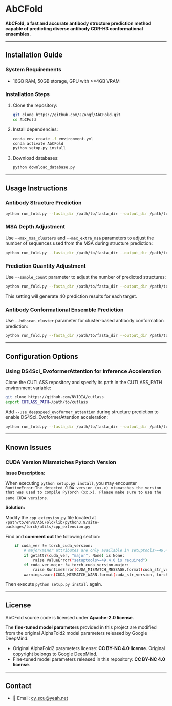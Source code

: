# AbCFold

**AbCFold, a fast and accurate antibody structure prediction method capable of predicting diverse antibody CDR-H3 conformational ensembles.**

---

## Installation Guide

### System Requirements

* 16GB RAM, 50GB storage, GPU with >=4GB VRAM

### Installation Steps

1. Clone the repository:
   ```bash
   git clone https://github.com/JZongf/AbCFold.git
   cd AbCFold
   ```
2. Install dependencies:
   ```bash
   conda env create -f environment.yml
   conda activate AbCFold
   python setup.py install
   ```
3. Download databases:
   ```bash
   python download_database.py
   ```

---

## Usage Instructions

### Antibody Structure Prediction

```bash
python run_fold.py --fasta_dir /path/to/fasta_dir --output_dir /path/to/output_dir
```

### MSA Depth Adjustment

Use `--max_msa_clusters` and `--max_extra_msa` parameters to adjust the number of sequences used from the MSA during structure prediction:

```bash
python run_fold.py --fasta_dir /path/to/fasta_dir --output_dir /path/to/output_dir --max_msa_clusters 128 --max_extra_msa 128
```

### Prediction Quantity Adjustment

Use `--sample_count` parameter to adjust the number of predicted structures:

```bash
python run_fold.py --fasta_dir /path/to/fasta_dir --output_dir /path/to/output_dir --sample_count 40
```

This setting will generate 40 prediction results for each target.

### Antibody Conformational Ensemble Prediction

Use `--hdbscan_cluster` parameter for cluster-based antibody conformation prediction:

```bash
python run_fold.py --fasta_dir /path/to/fasta_dir --output_dir /path/to/output_dir --hdbscan_cluster
```

---

## Configuration Options

### Using DS4Sci_EvoformerAttention for Inference Acceleration

Clone the CUTLASS repository and specify its path in the CUTLASS_PATH environment variable:

```bash
git clone https://github.com/NVIDIA/cutlass
export CUTLASS_PATH=/path/to/cutlass
```

Add `--use_deepspeed_evoformer_attention` during structure prediction to enable DS4Sci_EvoformerAttention acceleration:

```bash
python run_fold.py --fasta_dir /path/to/fasta_dir --output_dir /path/to/output_dir --use_deepspeed_evoformer_attention
```

---

## Known Issues

### CUDA Version Mismatches Pytorch Version

**Issue Description:**

When executing `python setup.py install`​, you may encounter `RuntimeError:The detected CUDA version (xx.x) mismatches the version that was used to compile PyTorch (xx.x). Please make sure to use the same CUDA versions.`​

**Solution:**

Modify the `cpp_extension.py` file located at `/path/to/envs/AbCFold/lib/python3.9/site-packages/torch/utils/cpp_extension.py`

Find and **comment out** the following section:

```sh
    if cuda_ver != torch_cuda_version:
        # major/minor attributes are only available in setuptools>=49.4.0
        if getattr(cuda_ver, "major", None) is None:
            raise ValueError("setuptools>=49.4.0 is required")
        if cuda_ver.major != torch_cuda_version.major:
            raise RuntimeError(CUDA_MISMATCH_MESSAGE.format(cuda_str_version, torch.version.cuda))
        warnings.warn(CUDA_MISMATCH_WARN.format(cuda_str_version, torch.version.cuda))
```

Then execute `python setup.py install` again.

---

## License

AbCFold source code is licensed under **Apache-2.0 license**.

The **fine-tuned model parameters** provided in this project are modified from the original AlphaFold2 model parameters released by Google DeepMind.

* Original AlphaFold2 parameters license: **CC BY-NC 4.0 license**. Original copyright belongs to Google DeepMind.
* Fine-tuned model parameters released in this repository: **CC BY-NC 4.0 license**.

---

## Contact

* 📧 Email: cy_scu@yeah.net
